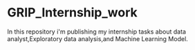 # GRIP_Internship_work
In this repository i'm publishing my internship tasks about data analyst,Exploratory data analysis,and Machine Learning Model.
